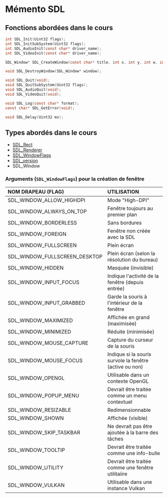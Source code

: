 # Mémento SDL

## Fonctions abordées dans le cours

```c
int SDL_Init(Uint32 flags);
int SDL_InitSubSystem(Uint32 flags);
int SDL_AudioInit(const char* driver_name);
int SDL_VideoInit(const char* driver_name);

SDL_Window* SDL_CreateWindow(const char* title, int x, int y, int w, int h, Uint32 flags);

void SDL_DestroyWindow(SDL_Window* window);

void SDL_Quit(void);
void SDL_QuitSubSystem(Uint32 flags);
void SDL_AudioQuit(void);
void SDL_VideoQuit(void);

void SDL_Log(const char* format);
const char* SDL_GetError(void);

void SDL_Delay(Uint32 ms);
```

## Types abordés dans le cours

+ [SDL_Rect](https://wiki.libsdl.org/SDL2/SDL_Rect)
+ [SDL_Renderer](https://wiki.libsdl.org/SDL2/SDL_Renderer)
+ [SDL_WindowFlags](https://wiki.libsdl.org/SDL2/SDL_WindowFlags)
+ [SDL_version](https://wiki.libsdl.org/SDL2/SDL_version)
+ SDL_Window

### Arguments (`SDL_WindowFlags`) pour la création de fenêtre

|NOM DRAPEAU (FLAG)|UTILISATION|
|:--|:--|
|SDL_WINDOW_ALLOW_HIGHDPI|Mode "High-DPI"|
|SDL_WINDOW_ALWAYS_ON_TOP|Fenêtre toujours au premier plan|
|SDL_WINDOW_BORDERLESS|Sans bordures|
|SDL_WINDOW_FOREIGN|Fenêtre non créée avec la SDL|
|SDL_WINDOW_FULLSCREEN|Plein écran|
|SDL_WINDOW_FULLSCREEN_DESKTOP|Plein écran (selon la résolution du bureau)|
|SDL_WINDOW_HIDDEN|Masquée (invisible)|
|SDL_WINDOW_INPUT_FOCUS|Indique l'activité de la fenêtre (depuis entrée)|
|SDL_WINDOW_INPUT_GRABBED|Garde la souris à l'intérieur de la fenêtre|
|SDL_WINDOW_MAXIMIZED|Affichée en grand (maximisée)|
|SDL_WINDOW_MINIMIZED|Réduite (minimisée)|
|SDL_WINDOW_MOUSE_CAPTURE|Capture du curseur de la souris|
|SDL_WINDOW_MOUSE_FOCUS|Indique si la souris survole la fenêtre (active ou non)|
|SDL_WINDOW_OPENGL|Utilisable dans un contexte OpenGL|
|SDL_WINDOW_POPUP_MENU|Devrait être traitée comme un menu contextuel|
|SDL_WINDOW_RESIZABLE|Redimensionnable|
|SDL_WINDOW_SHOWN|Affichée (visible)|
|SDL_WINDOW_SKIP_TASKBAR|Ne devrait pas être ajoutée à la barre des tâches|
|SDL_WINDOW_TOOLTIP|Devrait être traitée comme une info-bulle|
|SDL_WINDOW_UTILITY|Devrait être traitée comme une fenêtre utilitaiire|
|SDL_WINDOW_VULKAN|Utilisable dans une instance Vulkan|
